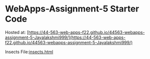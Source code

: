 # WebApps-Assignment-5 Starter Code

Hosted at: [https://44-563-web-apps-f22.github.io/44563-webapps-assignment-5-Jayalakshmi999/](https://44-563-web-apps-f22.github.io/44563-webapps-assignment-5-Jayalakshmi999/)

Insects File:[insects.html](insects.html)
